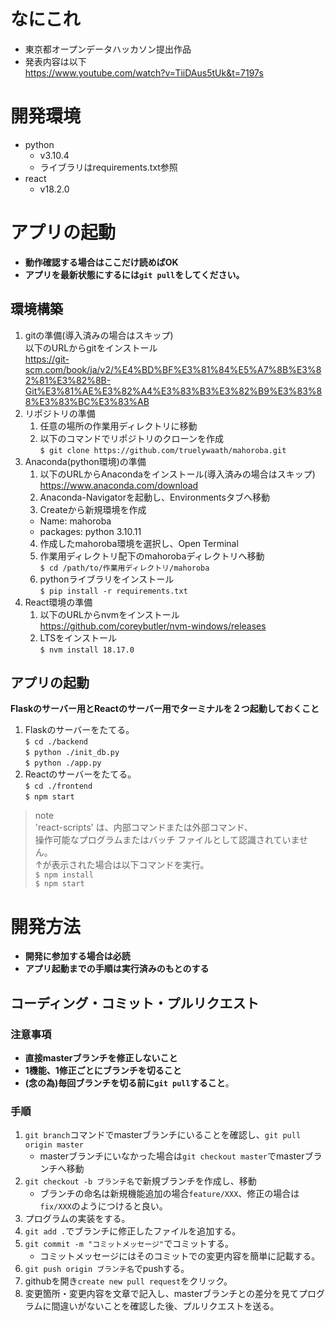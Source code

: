 # なにこれ
- 東京都オープンデータハッカソン提出作品
- 発表内容は以下   
https://www.youtube.com/watch?v=TiiDAus5tUk&t=7197s

# 開発環境
- python
  - v3.10.4
  - ライブラリはrequirements.txt参照
- react
  - v18.2.0

# アプリの起動
- **動作確認する場合はここだけ読めばOK**
- **アプリを最新状態にするには```git pull```をしてください。**
## 環境構築
1. gitの準備(導入済みの場合はスキップ)  
以下のURLからgitをインストール  
https://git-scm.com/book/ja/v2/%E4%BD%BF%E3%81%84%E5%A7%8B%E3%82%81%E3%82%8B-Git%E3%81%AE%E3%82%A4%E3%83%B3%E3%82%B9%E3%83%88%E3%83%BC%E3%83%AB
2. リポジトリの準備
   1. 任意の場所の作業用ディレクトリに移動
   2. 以下のコマンドでリポジトリのクローンを作成  
   	```$ git clone https://github.com/truelywaath/mahoroba.git```
3. Anaconda(python環境)の準備
   1. 以下のURLからAnacondaをインストール(導入済みの場合はスキップ)  
   https://www.anaconda.com/download
   2. Anaconda-Navigatorを起動し、Environmentsタブへ移動
   3. Createから新規環境を作成
	- Name: mahoroba
	- packages: python 3.10.11
   4. 作成したmahoroba環境を選択し、Open Terminal
   5. 作業用ディレクトリ配下のmahorobaディレクトリへ移動  
	```$ cd /path/to/作業用ディレクトリ/mahoroba```
   6. pythonライブラリをインストール  
	```$ pip install -r requirements.txt```
4. React環境の準備
    1. 以下のURLからnvmをインストール  
    https://github.com/coreybutler/nvm-windows/releases
    2. LTSをインストール  
	```$ nvm install 18.17.0```
## アプリの起動
**Flaskのサーバー用とReactのサーバー用でターミナルを２つ起動しておくこと**
1. Flaskのサーバーをたてる。   
	```$ cd ./backend```   
	```$ python ./init_db.py```  
	```$ python ./app.py```  
3. Reactのサーバーをたてる。  
	```$ cd ./frontend```  
	```$ npm start```
> note  
> 'react-scripts' は、内部コマンドまたは外部コマンド、  
> 操作可能なプログラムまたはバッチ ファイルとして認識されていません。  
> ↑が表示された場合は以下コマンドを実行。  
> ```$ npm install```  
> ```$ npm start```  
> 

# 開発方法
- **開発に参加する場合は必読**
- **アプリ起動までの手順は実行済みのもとのする**

## コーディング・コミット・プルリクエスト
### 注意事項
- **直接masterブランチを修正しないこと**
- **1機能、1修正ごとにブランチを切ること**
- **(念の為)毎回ブランチを切る前に```git pull```すること**。
### 手順
1. ```git branch```コマンドでmasterブランチにいることを確認し、```git pull origin master```  
	- masterブランチにいなかった場合は```git checkout master```でmasterブランチへ移動  
2. ```git checkout -b ブランチ名```で新規ブランチを作成し、移動  
	- ブランチの命名は新規機能追加の場合```feature/XXX```、修正の場合は```fix/XXX```のようにつけると良い。  
3. プログラムの実装をする。  
4. ```git add .```でブランチに修正したファイルを追加する。
5. ```git commit -m "コミットメッセージ"```でコミットする。   
	- コミットメッセージにはそのコミットでの変更内容を簡単に記載する。
6. ```git push origin ブランチ名```でpushする。
7. githubを開き```create new pull request```をクリック。
8. 変更箇所・変更内容を文章で記入し、masterブランチとの差分を見てプログラムに間違いがないことを確認した後、プルリクエストを送る。
